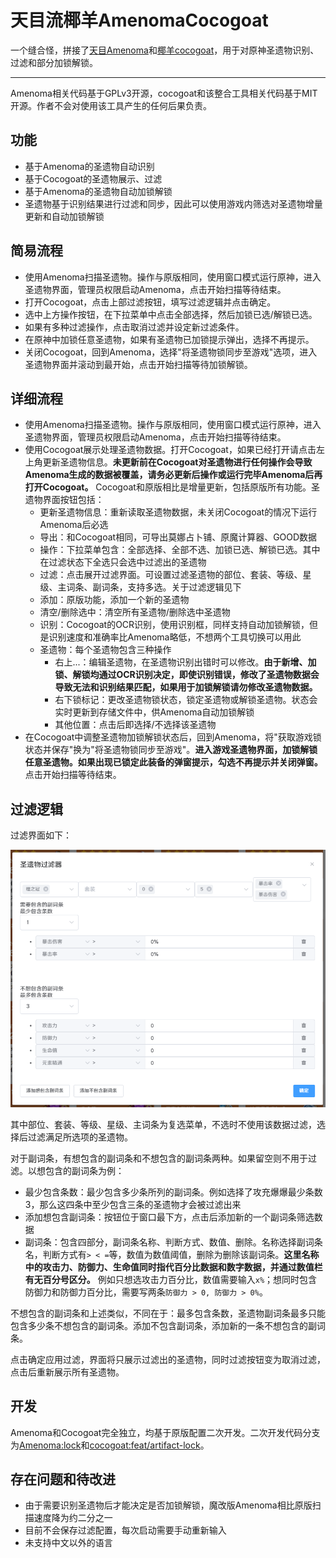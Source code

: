 # 天目流椰羊AmenomaCocogoat

一个缝合怪，拼接了[天目Amenoma](https://github.com/daydreaming666/Amenoma)和[椰羊cocogoat](https://github.com/YuehaiTeam/cocogoat)，用于对原神圣遗物识别、过滤和部分加锁解锁。

---

Amenoma相关代码基于GPLv3开源，cocogoat和该整合工具相关代码基于MIT开源。作者不会对使用该工具产生的任何后果负责。

## 功能

- 基于Amenoma的圣遗物自动识别
- 基于Cocogoat的圣遗物展示、过滤
- 基于Amenoma的圣遗物自动加锁解锁
- 圣遗物基于识别结果进行过滤和同步，因此可以使用游戏内筛选对圣遗物增量更新和自动加锁解锁

## 简易流程

- 使用Amenoma扫描圣遗物。操作与原版相同，使用窗口模式运行原神，进入圣遗物界面，管理员权限启动Amenoma，点击开始扫描等待结束。
- 打开Cocogoat，点击上部过滤按钮，填写过滤逻辑并点击确定。
- 选中上方操作按钮，在下拉菜单中点击全部选择，然后加锁已选/解锁已选。
- 如果有多种过滤操作，点击取消过滤并设定新过滤条件。
- 在原神中加锁任意圣遗物，如果有圣遗物已加锁提示弹出，选择不再提示。
- 关闭Cocogoat，回到Amenoma，选择"将圣遗物锁同步至游戏"选项，进入圣遗物界面并滚动到最开始，点击开始扫描等待加锁解锁。

## 详细流程

- 使用Amenoma扫描圣遗物。操作与原版相同，使用窗口模式运行原神，进入圣遗物界面，管理员权限启动Amenoma，点击开始扫描等待结束。
- 使用Cocogoat展示处理圣遗物数据。打开Cocogoat，如果已经打开请点击左上角更新圣遗物信息。**未更新前在Cocogoat对圣遗物进行任何操作会导致Amenoma生成的数据被覆盖，请务必更新后操作或运行完毕Amenoma后再打开Cocogoat。** Cocogoat和原版相比是增量更新，包括原版所有功能。圣遗物界面按钮包括：
  - 更新圣遗物信息：重新读取圣遗物数据，未关闭Cocogoat的情况下运行Amenoma后必选
  - 导出：和Cocogoat相同，可导出莫娜占卜铺、原魔计算器、GOOD数据
  - 操作：下拉菜单包含：全部选择、全部不选、加锁已选、解锁已选。其中在过滤状态下全选只会选中过滤出的圣遗物
  - 过滤：点击展开过滤界面。可设置过滤圣遗物的部位、套装、等级、星级、主词条、副词条，支持多选。关于过滤逻辑见下
  - 添加：原版功能，添加一个新的圣遗物
  - 清空/删除选中：清空所有圣遗物/删除选中圣遗物
  - 识别：Cocogoat的OCR识别，使用识别框，同样支持自动加锁解锁，但是识别速度和准确率比Amenoma略低，不想两个工具切换可以用此
  - 圣遗物：每个圣遗物包含三种操作
    - 右上...：编辑圣遗物，在圣遗物识别出错时可以修改。**由于新增、加锁、解锁均通过OCR识别决定，即使识别错误，修改了圣遗物数据会导致无法和识别结果匹配，如果用于加锁解锁请勿修改圣遗物数据。**
    - 右下锁标记：更改圣遗物锁状态，锁定圣遗物或解锁圣遗物。状态会实时更新到存储文件中，供Amenoma自动加锁解锁
    - 其他位置：点击后即选择/不选择该圣遗物
- 在Cocogoat中调整圣遗物加锁解锁状态后，回到Amenoma，将"获取游戏锁状态并保存"换为"将圣遗物锁同步至游戏"。**进入游戏圣遗物界面，加锁解锁任意圣遗物。如果出现已锁定此装备的弹窗提示，勾选不再提示并关闭弹窗。** 点击开始扫描等待结束。

## 过滤逻辑

过滤界面如下：

![CocogoatFilter](doc/CocogoatFilter.png)

其中部位、套装、等级、星级、主词条为复选菜单，不选时不使用该数据过滤，选择后过滤满足所选项的圣遗物。

对于副词条，有想包含的副词条和不想包含的副词条两种。如果留空则不用于过滤。以想包含的副词条为例：

- 最少包含条数：最少包含多少条所列的副词条。例如选择了攻充爆爆最少条数3，那么这四条中至少包含三条的圣遗物才会被过滤出来
- 添加想包含副词条：按钮位于窗口最下方，点击后添加新的一个副词条筛选数据
- 副词条：包含四部分，副词条名称、判断方式、数值、删除。名称选择副词条名，判断方式有`> < =`等，数值为数值阈值，删除为删除该副词条。**这里名称中的攻击力、防御力、生命值同时指代百分比数据和数字数据，并通过数值栏有无百分号区分。** 例如只想选攻击力百分比，数值需要输入`x%`；想同时包含防御力和防御力百分比，需要写两条`防御力 > 0, 防御力 > 0%`。

不想包含的副词条和上述类似，不同在于：最多包含条数，圣遗物副词条最多只能包含多少条不想包含的副词条。添加不包含副词条，添加新的一条不想包含的副词条。

点击确定应用过滤，界面将只展示过滤出的圣遗物，同时过滤按钮变为取消过滤，点击后重新展示所有圣遗物。

## 开发

Amenoma和Cocogoat完全独立，均基于原版配置二次开发。二次开发代码分支为[Amenoma:lock](https://github.com/zyr17/Amenoma/tree/lock)和[cocogoat:feat/artifact-lock](https://github.com/zyr17/cocogoat/tree/feat/artifact-lock)。

## 存在问题和待改进

- 由于需要识别圣遗物后才能决定是否加锁解锁，魔改版Amenoma相比原版扫描速度降为约二分之一
- 目前不会保存过滤配置，每次启动需要手动重新输入
- 未支持中文以外的语言
